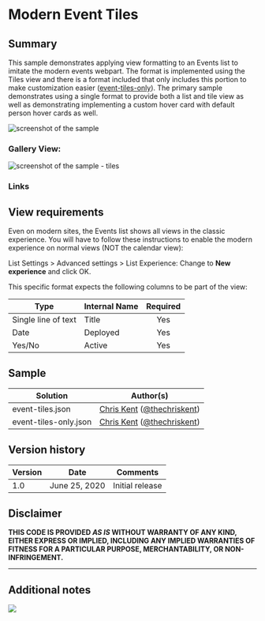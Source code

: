 # Modern Event Tiles

## Summary
This sample demonstrates applying view formatting to an Events list to imitate the modern events webpart. The format is implemented using the Tiles view and there is a format included that only includes this portion to make customization easier ([event-tiles-only](./event-tiles-only.json)). The primary sample demonstrates using a single format to provide both a list and tile view as well as demonstrating implementing a custom hover card with default person hover cards as well.

![screenshot of the sample](./assets/screenshot.png)

### Gallery View:

![screenshot of the sample - tiles](./assets/screenshotTiles.png)

### Links

## View requirements
Even on modern sites, the Events list shows all views in the classic experience. You will have to follow these instructions to enable the modern experience on normal views (NOT the calendar view):

List Settings > Advanced settings > List Experience: Change to **New experience** and click OK.

This specific format expects the following columns to be part of the view:

|Type|Internal Name|Required|
|---|---|:---:|
|Single line of text|Title|Yes|
|Date|Deployed|Yes|
|Yes/No|Active|Yes|

## Sample

Solution|Author(s)
--------|---------
event-tiles.json | [Chris Kent](https://github.com/thechriskent) ([@thechriskent](https://twitter.com/thechriskent))
event-tiles-only.json | [Chris Kent](https://github.com/thechriskent) ([@thechriskent](https://twitter.com/thechriskent))

## Version history

Version|Date|Comments
-------|----|--------
1.0|June 25, 2020|Initial release

## Disclaimer
**THIS CODE IS PROVIDED *AS IS* WITHOUT WARRANTY OF ANY KIND, EITHER EXPRESS OR IMPLIED, INCLUDING ANY IMPLIED WARRANTIES OF FITNESS FOR A PARTICULAR PURPOSE, MERCHANTABILITY, OR NON-INFRINGEMENT.**

---

## Additional notes


<img src="https://pnptelemetry.azurewebsites.net/list-formatting/view-samples/event-tiles" />
